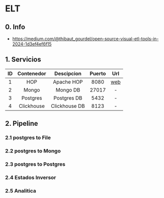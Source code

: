 # ELT

## 0. Info

* https://medium.com/@thibaut_gourdel/open-source-visual-etl-tools-in-2024-1d3ef4ef6f15

## 1. Servicios

| ID | Contenedor | Descipcion | Puerto | Url |
| :---: | :---: | :---: | :---: | :---: |
| 1 | HOP | Apache HOP | 8080 | [web](http://localhost:8080) |
| 2 | Mongo | Mongo DB | 27017 | - |
| 3 | Postgres | Postgres DB | 5432 | - |
| 4 | Clickhouse | Clickhouse DB | 8123 | - |

## 2. Pipeline

### 2.1 postgres to File

### 2.2 postgres to Mongo

### 2.3 postgres to Postgres

### 2.4 Estados Inversor

### 2.5 Analitica
